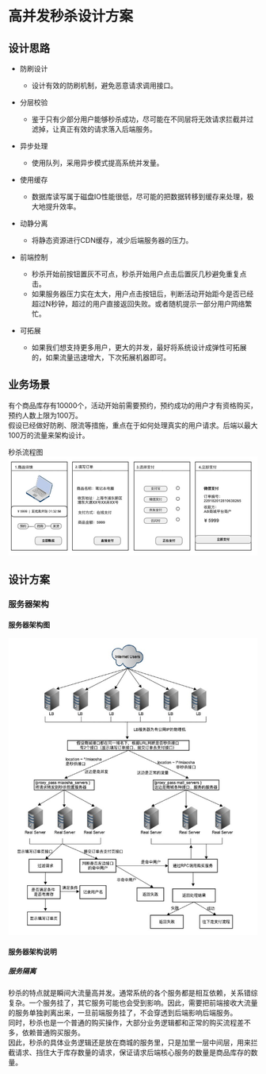 # 高并发秒杀设计方案

## 设计思路

* 防刷设计
    * 设计有效的防刷机制，避免恶意请求调用接口。

* 分层校验
    * 鉴于只有少部分用户能够秒杀成功，尽可能在不同层将无效请求拦截并过滤掉，让真正有效的请求落入后端服务。

* 异步处理
    * 使用队列，采用异步模式提高系统并发量。

* 使用缓存
    * 数据库读写属于磁盘IO性能很低，尽可能的把数据转移到缓存来处理，极大地提升效率。

* 动静分离
    * 将静态资源进行CDN缓存，减少后端服务器的压力。

* 前端控制
    * 秒杀开始前按钮置灰不可点，秒杀开始用户点击后置灰几秒避免重复点击。
    * 如果服务器压力实在太大，用户点击按钮后，判断活动开始距今是否已经超过N秒钟，超过的用户直接返回失败。或者随机提示一部分用户网络繁忙。

* 可拓展
    * 如果我们想支持更多用户，更大的并发，最好将系统设计成弹性可拓展的，如果流量迅速增大，下次拓展机器即可。

##  业务场景

有个商品库存有10000个，活动开始前需要预约，预约成功的用户才有资格购买，预约人数上限为100万。  
假设已经做好防刷、限流等措施，重点在于如何处理真实的用户请求。后端以最大100万的流量来架构设计。

秒杀流程图  
![秒杀流程图](./images/mslct.jpg "秒杀流程图")

## 设计方案

### 服务器架构

#### 服务器架构图  
![服务器架构图](./images/servers.jpg "服务器架构图")

#### 服务器架构说明

##### 服务隔离
秒杀的特点就是瞬间大流量高并发。通常系统的各个服务都是相互依赖，关系错综复杂。一个服务挂了，其它服务可能也会受到影响。因此，需要把前端接收大流量的服务单独剥离出来，一旦前端服务挂了，不会穿透到后端影响后端服务。  
同时，秒杀也是一个普通的购买操作，大部分业务逻辑都和正常的购买流程差不多，依赖普通购买服务。  
因此，秒杀的具体业务逻辑还是放在商城的服务里，只是加里一层中间层，用来拦截请求、挡住大于库存数量的请求，保证请求后端核心服务的数量是商品库存的数量。